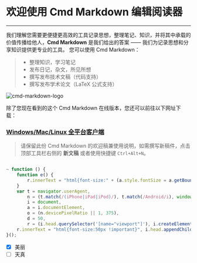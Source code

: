 # 欢迎使用 Cmd Markdown 编辑阅读器

------

我们理解您需要更便捷更高效的工具记录思想，整理笔记、知识，并将其中承载的价值传播给他人，**Cmd Markdown** 是我们给出的答案 —— 我们为记录思想和分享知识提供更专业的工具。 您可以使用 Cmd Markdown：

> * 整理知识，学习笔记
> * 发布日记，杂文，所见所想
> * 撰写发布技术文稿（代码支持）
> * 撰写发布学术论文（LaTeX 公式支持）

![cmd-markdown-logo](https://www.zybuluo.com/static/img/logo.png)

除了您现在看到的这个 Cmd Markdown 在线版本，您还可以前往以下网址下载：

### [Windows/Mac/Linux 全平台客户端](https://www.zybuluo.com/cmd/)

> 请保留此份 Cmd Markdown 的欢迎稿兼使用说明，如需撰写新稿件，点击顶部工具栏右侧的 <i class="icon-file"></i> **新文稿** 或者使用快捷键 `Ctrl+Alt+N`。

```javascript

~ function () {
    function e() {
        r.innerText = "html{font-size:" + (a.style.fontSize = a.getBoundingClientRect().width / o * d + "px") + " !important;}"
    }
    var t = navigator.userAgent,
        n = (t.match(/(iPhone|iPad|iPod)/), t.match(/Android/i), window),
        i = document,
        a = i.documentElement,
        o = (n.devicePixelRatio || 1, 375),
        d = 50,
        r = (i.head.querySelector('[name="viewport"]'), i.createElement("style"));
    r.innerText = "html{font-size:50px !important}", i.head.appendChild(r), e(), n.addEventListener("resize", e, !1), a.className += t.match(/ucbrowser/i) ? " app-uc " : ""
}();

``` 

 - [x] 美丽
 - [ ] 天真
